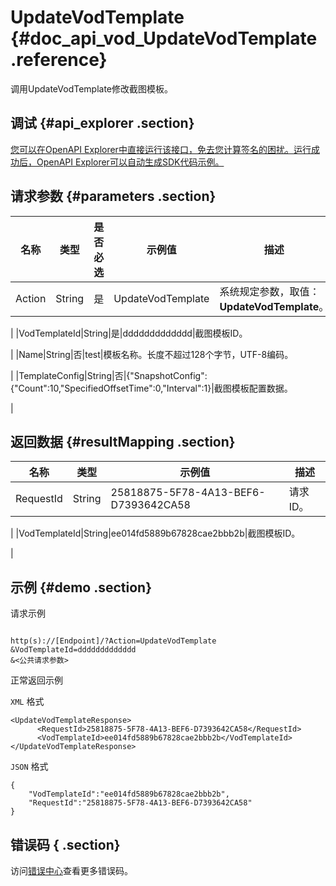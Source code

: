 # UpdateVodTemplate {#doc_api_vod_UpdateVodTemplate .reference}

调用UpdateVodTemplate修改截图模板。

## 调试 {#api_explorer .section}

[您可以在OpenAPI Explorer中直接运行该接口，免去您计算签名的困扰。运行成功后，OpenAPI Explorer可以自动生成SDK代码示例。](https://api.aliyun.com/#product=vod&api=UpdateVodTemplate&type=RPC&version=2017-03-21)

## 请求参数 {#parameters .section}

|名称|类型|是否必选|示例值|描述|
|--|--|----|---|--|
|Action|String|是|UpdateVodTemplate|系统规定参数，取值：**UpdateVodTemplate**。

 |
|VodTemplateId|String|是|ddddddddddddd|截图模板ID。

 |
|Name|String|否|test|模板名称。长度不超过128个字节，UTF-8编码。

 |
|TemplateConfig|String|否|\{"SnapshotConfig":\{"Count":10,"SpecifiedOffsetTime":0,"Interval":1\}|截图模板配置数据。

 |

## 返回数据 {#resultMapping .section}

|名称|类型|示例值|描述|
|--|--|---|--|
|RequestId|String|25818875-5F78-4A13-BEF6-D7393642CA58|请求ID。

 |
|VodTemplateId|String|ee014fd5889b67828cae2bbb2b|截图模板ID。

 |

## 示例 {#demo .section}

请求示例

``` {#request_demo}

http(s)://[Endpoint]/?Action=UpdateVodTemplate
&VodTemplateId=ddddddddddddd
&<公共请求参数>

```

正常返回示例

`XML` 格式

``` {#xml_return_success_demo}
<UpdateVodTemplateResponse>
      <RequestId>25818875-5F78-4A13-BEF6-D7393642CA58</RequestId>
	  <VodTemplateId>ee014fd5889b67828cae2bbb2b</VodTemplateId>
</UpdateVodTemplateResponse>
```

`JSON` 格式

``` {#json_return_success_demo}
{
	"VodTemplateId":"ee014fd5889b67828cae2bbb2b",
	"RequestId":"25818875-5F78-4A13-BEF6-D7393642CA58"
}
```

## 错误码 { .section}

访问[错误中心](https://error-center.aliyun.com/status/product/vod)查看更多错误码。

